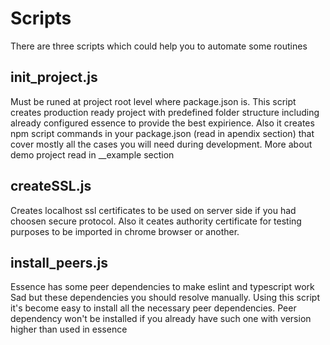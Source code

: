 # Scripts
There are three scripts which could help you to automate some routines

## init_project.js
Must be runed at project root level where package.json is. This script creates production ready project with predefined folder structure including already configured essence to provide the best expirience. Also it creates npm script commands in your package.json (read in apendix section) that cover mostly all the cases you will need during development.
More about demo project read in __example section

## createSSL.js
Creates localhost ssl certificates to be used on server side if you had choosen secure protocol.
Also it ceates authority certificate for testing purposes to be imported in chrome browser or another.

## install_peers.js
Essence has some peer dependencies to make eslint and typescript work
Sad but these dependencies you should resolve manually.
Using this script it's become easy to install all the necessary peer dependencies.
Peer dependency won't be installed if you already have such one with version higher than used in essence